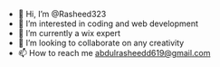 - 👋 Hi, I’m @Rasheed323
- 👀 I’m interested in coding and web development 
- 🌱 I’m currently a wix expert
- 💞️ I’m looking to collaborate on any creativity
- 📫 How to reach me abdulrasheedd619@gmail.com

<!---
Rasheed323/Rasheed323 is a ✨ special ✨ repository because its `README.md` (this file) appears on your GitHub profile.
You can click the Preview link to take a look at your changes.
--->
